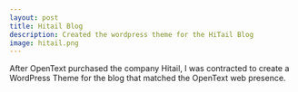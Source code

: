 ```yaml
---
layout: post
title: Hitail Blog
description: Created the wordpress theme for the HiTail Blog
image: hitail.png
---
```


After OpenText purchased the company Hitail, I was contracted to create a WordPress Theme for the blog that matched the OpenText web presence.
